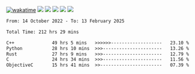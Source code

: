 [![wakatime](https://wakatime.com/badge/user/368879df-dc38-4b1a-86c4-8a2054a0e074.svg)](https://wakatime.com/@368879df-dc38-4b1a-86c4-8a2054a0e074)
<img src="https://img.shields.io/badge/Windows-0078D6?style=flat&logo=Windows&logoColor=white">
<img src="https://img.shields.io/badge/IntelliJ_IDEA-000000.svg?style=flat&logo=IntelliJ-IDEA&logoColor=white">
<img src="https://img.shields.io/badge/CLion-000000.svg?style=flat&logo=CLion&logoColor=white">
<img src="https://img.shields.io/badge/Visual_Studio_Code-007ACC?style=flat&logo=Visual-Studio-Code&logoColor=white">
<img src="https://img.shields.io/badge/Discord-5865F2?label=kano42&style=flat&logo=discord&logoColor=white">
<br>


<!--START_SECTION:waka-->

```txt
From: 14 October 2022 - To: 13 February 2025

Total Time: 212 hrs 29 mins

C++              49 hrs 5 mins   >>>>>>-------------------   23.10 %
Python           28 hrs 10 mins  >>>----------------------   13.26 %
Rust             27 hrs 9 mins   >>>----------------------   12.79 %
C                24 hrs 34 mins  >>>----------------------   11.56 %
ObjectiveC       15 hrs 41 mins  >>-----------------------   07.39 %
```

<!--END_SECTION:waka-->
